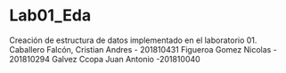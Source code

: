 # Lab01_Eda
Creación de estructura de datos implementado en el laboratorio 01.
Caballero Falcón, Cristian Andres - 201810431
Figueroa Gomez Nicolas - 201810294
Galvez Ccopa Juan Antonio -201810040
